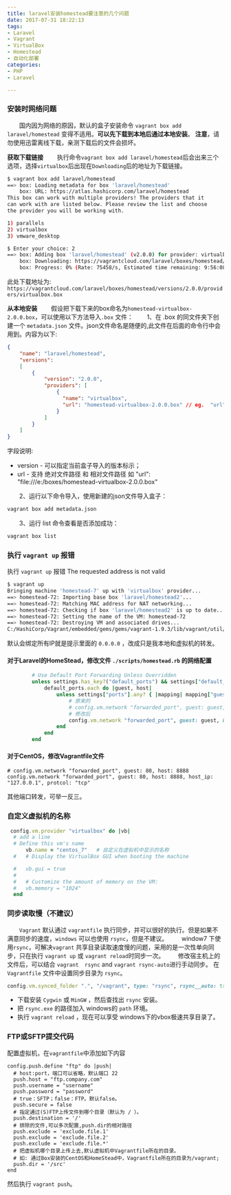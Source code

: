 ```yaml
---
title: laravel安装homestead要注意的几个问题
date: 2017-07-31 18:22:13
tags:
- Laravel
- Vagrant
- VirtualBox
- Homestead
- 自动化部署
categories:
- PHP
- Laravel

---
```


### 安装时网络问题
　　国内因为网络的原因，默认的盒子安装命令 `vagrant box add laravel/homestead` 变得不适用。**可以先下载到本地后通过本地安装**。
**注意**，请勿使用迅雷离线下载，亲测下载后的文件会损坏。

<!-- more  -->
**获取下载链接**
　　执行命令`vagrant box add laravel/homestead`后会出来三个选项，选择`virtualbox`后出现在`Downloading`后的地址为下载链接。
```bash
$ vagrant box add laravel/homestead
==> box: Loading metadata for box 'laravel/homestead'
    box: URL: https://atlas.hashicorp.com/laravel/homestead
This box can work with multiple providers! The providers that it
can work with are listed below. Please review the list and choose
the provider you will be working with.

1) parallels
2) virtualbox
3) vmware_desktop

$ Enter your choice: 2
==> box: Adding box 'laravel/homestead' (v2.0.0) for provider: virtualbox
    box: Downloading: https://vagrantcloud.com/laravel/boxes/homestead/versions/2.0.0/providers/virtualbox.box
    box: Progress: 0% (Rate: 75458/s, Estimated time remaining: 9:56:08)==> box: Waiting for cleanup before exiting...
```
此处下载地址为: 
`https://vagrantcloud.com/laravel/boxes/homestead/versions/2.0.0/providers/virtualbox.box`

**从本地安装**
　　假设把下载下来的box命名为`homestead-virtualbox-2.0.0.box`，可以使用以下方法导入`.box` 文件：
　　1、在 .box 的同文件夹下创建一个 `metadata.json` 文件。json文件命名是随便的,此文件在后面的命令行中会用到。内容为以下:
``` json
{
    "name": "laravel/homestead",
    "versions": 
    [
        {
            "version": "2.0.0",
            "providers": [
                {
                  "name": "virtualbox",
                  "url": "homestead-virtualbox-2.0.0.box" // eg.  "url": "file:///e:/boxes/homestead-virtualbox-2.0.0.box"
                }
            ]
        }
    ]
}
```
字段说明:
- version - 可以指定当前盒子导入的版本标示；
- url - 支持 绝对文件路径 和 相对文件路径
	如 "url": "file:///e:/boxes/homestead-virtualbox-2.0.0.box"

　　2、运行以下命令导入，使用新建的json文件导入盒子：
```bash
vagrant box add metadata.json
```

　　3、运行 list 命令查看是否添加成功：
```bash
vagrant box list
```

### 执行 `vagrant up` 报错
执行 `vagrant up` 报错 The requested address is not valid
```bash
$ vagrant up
Bringing machine 'homestead-7' up with 'virtualbox' provider...
==> homestead-72: Importing base box 'laravel/homestead2'...
==> homestead-72: Matching MAC address for NAT networking...
==> homestead-72: Checking if box 'laravel/homestead2' is up to date...
==> homestead-72: Setting the name of the VM: homestead-72
==> homestead-72: Destroying VM and associated drives...
C:/HashiCorp/Vagrant/embedded/gems/gems/vagrant-1.9.3/lib/vagrant/util/is_port_open.rb:21:in `initialize': The requested address is not valid in its context. - connect(2) for "0.0.0.0" port 8000 (Errno::EADDRNOTAVAIL)
```
默认会绑定所有IP就是提示里面的 `0.0.0.0` ，改成只是我本地和虚拟机的转发。
#### 对于Laravel的HomeStead，修改文件 `./scripts/homestead.rb` 的网络配置
```ruby
        # Use Default Port Forwarding Unless Overridden
        unless settings.has_key?("default_ports") && settings["default_ports"] == false
            default_ports.each do |guest, host|
                unless settings["ports"].any? { |mapping| mapping["guest"] == guest }
                    # 原来的
                    # config.vm.network "forwarded_port", guest: guest, host: host, auto_correct: true, host_ip: '0.0.0.0'
                    # 修改后
                    config.vm.network "forwarded_port", guest: guest, host: host, auto_correct: true, host_ip: '127.0.0.1'
                end
            end
        end
```
#### 对于CentOS，修改Vagrantfile文件
```
# config.vm.network "forwarded_port", guest: 80, host: 8888
config.vm.network "forwarded_port", guest: 80, host: 8888, host_ip: "127.0.0.1", protcol: "tcp"
```
其他端口转发，可举一反三。

### 自定义虚拟机的名称
```ruby
 config.vm.provider "virtualbox" do |vb|
  # add a line
  # Define this vm's name
      vb.name = "centos_7"   # 自定义在虚拟机中显示的名称
  #   # Display the VirtualBox GUI when booting the machine

  #   vb.gui = true
  #
  #   # Customize the amount of memory on the VM:
  #   vb.memory = "1024"
  end
```

### 同步读取慢（不建议） 
　　`Vagrant` 默认通过 `vagrantfile` 执行同步，并可以很好的执行。但是如果不满意同步的速度，`windows` 可以也使用 `rsync`，但是不建议。
　　window7 下使用`rsync`，可解决`vagrant` 共享目录读取速度慢的问题，采用的是一次性单向同步，只在执行 `vagrant up` 或 `vagrant reload`时同步一次。
　　修改宿主机上的文件后，可以结合 `vagrant  rsync` and `vagrant rsync-auto`进行手动同步。
在 `Vagrantfile` 文件中设置同步目录为 `rsync`。
``` ruby
config.vm.synced_folder ".", "/vagrant", type: "rsync", rsync__auto: true
```
- 下载安装 `Cygwin` 或 `MinGW` ，然后查找出 `rsync` 安装。
- 把 `rsync.exe` 的路径加入 windows的 `path` 环境。
- 执行 `vagrant reload` ，现在可以享受 windows下的vbox极速共享目录了。

### FTP或SFTP提交代码
配置虚拟机，在`vagrantfile`中添加如下内容
```
config.push.define "ftp" do |push|
  # host:port，端口可以省略，默认端口 22
  push.host = "ftp.company.com"
  push.username = "username"
  push.password = "password"
  # true：SFTP；false：FTP。默认false。
  push.secure = false 
  # 指定通过(S)FTP上传文件到哪个目录（默认为 / ）。
  push.destination = '/'
  # 排除的文件,可以多次配置,push.dir的相对路径
  push.exclude = 'exclude.file.1'
  push.exclude = 'exclude.file.2'
  push.exclude = 'exclude.file.*'
  # 把虚拟机哪个目录上传上去,默认虚拟机中Vagrantfile所在的目录。
  # 如: 通过Box安装的CentOS和HomeStead中，Vagrantfile所在的目录为/vagrant;
  push.dir = '/src'
end
```
然后执行 `vagrant push`。